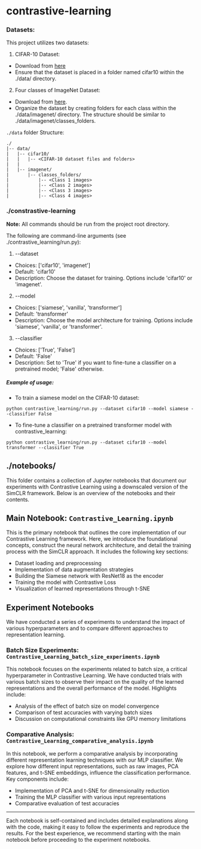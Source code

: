 # contrastive-learning

### Datasets:

This project utilizes two datasets:

1. CIFAR-10 Dataset:

- Download from [here](https://www.cs.toronto.edu/~kriz/cifar.html)
- Ensure that the dataset is placed in a folder named cifar10 within the ./data/ directory.


2. Four classes of ImageNet Dataset:

- Download from [here](https://www.kaggle.com/c/imagenet-object-localization-challenge/data).
- Organize the dataset by creating folders for each class within the ./data/imagenet/ directory. The structure should be similar to ./data/imagenet/classes_folders.

`./data` folder Structure:

```
./
|-- data/
|   |-- cifar10/
|   |   |-- <CIFAR-10 dataset files and folders>
|   |
|   |-- imagenet/
|       |-- classes_folders/
|           |-- <Class 1 images>
|           |-- <Class 2 images>
|           |-- <Class 3 images>
|           |-- <Class 4 images>
```

### ./constrastive-learning

**Note:** All commands should be run from the project root directory.

The following are command-line arguments (see ./contrastive_learning/run.py):
1. --dataset

- Choices: ['cifar10', 'imagenet']
- Default: 'cifar10'
- Description: Choose the dataset for training. Options include 'cifar10' or 'imagenet'.

2. --model

- Choices: ['siamese', 'vanilla', 'transformer']
- Default: 'transformer'
- Description: Choose the model architecture for training. Options include 'siamese', 'vanilla', or 'transformer'.

3. --classifier

- Choices: ['True', 'False']
- Default: 'False'
- Description: Set to 'True' if you want to fine-tune a classifier on a pretrained model; 'False' otherwise.

##### Example of usage:

- To train a siamese model on the CIFAR-10 dataset:
```
python contrastive_learning/run.py --dataset cifar10 --model siamese --classifier False
```

- To fine-tune a classifier on a pretrained transformer model with contrastive_learning:
```
python contrastive_learning/run.py --dataset cifar10 --model transformer --classifier True
```

## ./notebooks/

This folder contains a collection of Jupyter notebooks that document our experiments with Contrastive Learning using a downscaled version of the SimCLR framework. Below is an overview of the notebooks and their contents.

## Main Notebook: `Contrastive_Learning.ipynb`

This is the primary notebook that outlines the core implementation of our Contrastive Learning framework. Here, we introduce the foundational concepts, construct the neural network architecture, and detail the training process with the SimCLR approach. It includes the following key sections:

- Dataset loading and preprocessing
- Implementation of data augmentation strategies
- Building the Siamese network with ResNet18 as the encoder
- Training the model with Contrastive Loss
- Visualization of learned representations through t-SNE

## Experiment Notebooks

We have conducted a series of experiments to understand the impact of various hyperparameters and to compare different approaches to representation learning.

### Batch Size Experiments: `Contrastive_Learning_batch_size_experiments.ipynb`

This notebook focuses on the experiments related to batch size, a critical hyperparameter in Contrastive Learning. We have conducted trials with various batch sizes to observe their impact on the quality of the learned representations and the overall performance of the model. Highlights include:

- Analysis of the effect of batch size on model convergence
- Comparison of test accuracies with varying batch sizes
- Discussion on computational constraints like GPU memory limitations

### Comparative Analysis: `Contrastive_Learning_comparative_analysis.ipynb`

In this notebook, we perform a comparative analysis by incorporating different representation learning techniques with our MLP classifier. We explore how different input representations, such as raw images, PCA features, and t-SNE embeddings, influence the classification performance. Key components include:

- Implementation of PCA and t-SNE for dimensionality reduction
- Training the MLP classifier with various input representations
- Comparative evaluation of test accuracies

---

Each notebook is self-contained and includes detailed explanations along with the code, making it easy to follow the experiments and reproduce the results. For the best experience, we recommend starting with the main notebook before proceeding to the experiment notebooks.
